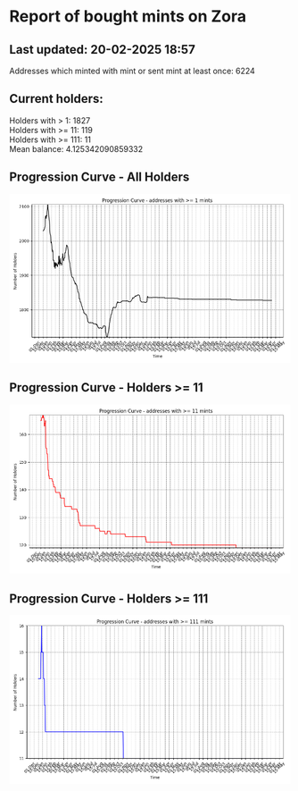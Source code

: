 # Report of bought mints on Zora
## Last updated: 20-02-2025 18:57
Addresses which minted with mint or sent mint at least once: 6224

## Current holders:
Holders with > 1: 1827  
Holders with >= 11: 119  
Holders with >= 111: 11  
Mean balance: 4.125342090859332  

## Progression Curve - All Holders
![addresses with >= 1 mint](progression_curve_all.png)
## Progression Curve - Holders >= 11
![addresses with >= 11 mints](progression_curve_gt_11.png)
## Progression Curve - Holders >= 111
![addresses with >= 111 mints](progression_curve_gt_111.png)
